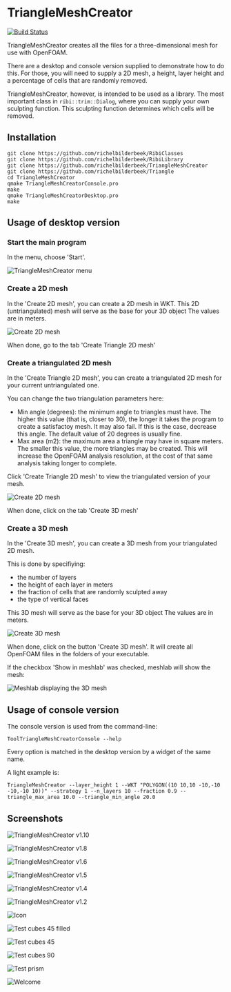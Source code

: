 # TriangleMeshCreator

[![Build Status](https://travis-ci.org/richelbilderbeek/TriangleMeshCreator.svg?branch=master)](https://travis-ci.org/richelbilderbeek/TriangleMeshCreator)

TriangleMeshCreator creates all the files for a three-dimensional mesh for use with OpenFOAM.

There are a desktop and console version supplied to demonstrate how to do this.
For those, you will need to supply a 2D mesh, a height, layer height and a percentage
of cells that are randomly removed.

TriangleMeshCreator, however, is intended to be used as a library.
The most important class in `ribi::trim::Dialog`, where you can
supply your own sculpting function. This sculpting function determines which cells will be removed.

## Installation

```
git clone https://github.com/richelbilderbeek/RibiClasses
git clone https://github.com/richelbilderbeek/RibiLibrary
git clone https://github.com/richelbilderbeek/TriangleMeshCreator
git clone https://github.com/richelbilderbeek/Triangle
cd TriangleMeshCreator
qmake TriangleMeshCreatorConsole.pro
make
qmake TriangleMeshCreatorDesktop.pro
make
```

## Usage of desktop version

### Start the main program

In the menu, choose 'Start'.

![TriangleMeshCreator menu](Screenshots/Menu.png)

### Create a 2D mesh

In the 'Create 2D mesh', you can create a 2D mesh in WKT.
This 2D (untriangulated) mesh will serve as the base for your 3D object
The values are in meters.

![Create 2D mesh](Screenshots/Create2Dmesh.png)

When done, go to the tab 'Create Triangle 2D mesh'

### Create a triangulated 2D mesh

In the 'Create Triangle 2D mesh', you can create a triangulated 2D mesh
for your current untriangulated one.

You can change the two triangulation parameters here:

 * Min angle (degrees): the minimum angle to triangles must have. The higher this value (that is, 
   closer to 30), the longer it takes the program to create a satisfactoy mesh. It may also fail. 
   If this is the case, decrease this angle. The default value of 20 degrees is usually fine.
 * Max area (m2): the maximum area a triangle may have in square meters. The smaller this value, the
   more triangles may be created. This will increase the OpenFOAM analysis resolution, 
   at the cost of that same analysis taking longer to complete. 

Click 'Create Triangle 2D mesh' to view the triangulated version of your mesh.

![Create 2D mesh](Screenshots/CreateTriangle2Dmesh.png)

When done, click on the tab 'Create 3D mesh'

### Create a 3D mesh

In the 'Create 3D mesh', you can create a 3D mesh from your triangulated 2D mesh.

This is done by specifiying:

 * the number of layers
 * the height of each layer in meters
 * the fraction of cells that are randomly sculpted away
 * the type of vertical faces

This 3D mesh will serve as the base for your 3D object
The values are in meters.

![Create 3D mesh](Screenshots/Create3Dmesh.png)

When done, click on the button 'Create 3D mesh'. It will create all OpenFOAM files in the folders of your executable.

If the checkbox 'Show in meshlab' was checked, meshlab will show the mesh:

![Meshlab displaying the 3D mesh](Screenshots/Meshlab.png)

## Usage of console version

The console version is used from the command-line:

```
ToolTriangleMeshCreatorConsole --help
```

Every option is matched in the desktop version by a widget of the same name.

A light example is:

```
TriangleMeshCreator --layer_height 1 --WKT "POLYGON((10 10,10 -10,-10 -10,-10 10))" --strategy 1 --n_layers 10 --fraction 0.9 --triangle_max_area 10.0 --triangle_min_angle 20.0
```

## Screenshots

![TriangleMeshCreator v1.10](Screenshots/ToolTriangleMeshCreator_1_10.png)

![TriangleMeshCreator v1.8](Screenshots/ToolTriangleMeshCreator_1_8.png)   

![TriangleMeshCreator v1.6](Screenshots/ToolTriangleMeshCreator_1_6.png)  

![TriangleMeshCreator v1.5](Screenshots/ToolTriangleMeshCreator_1_5.png) 

![TriangleMeshCreator v1.4](Screenshots/ToolTriangleMeshCreator_1_4.png)   

![TriangleMeshCreator v1.2](Screenshots/ToolTriangleMeshCreator_1_2.png)   

![Icon](ToolTriangleMeshCreatorIcon.png)

![Test cubes 45 filled](ToolTriangleMeshCreatorTestCubes45Filled.png)

![Test cubes 45](ToolTriangleMeshCreatorTestCubes45.png)

![Test cubes 90](ToolTriangleMeshCreatorTestCubes90.png)

![Test prism](ToolTriangleMeshCreatorTestPrism.png)

![Welcome](ToolTriangleMeshCreatorWelcome.png)

